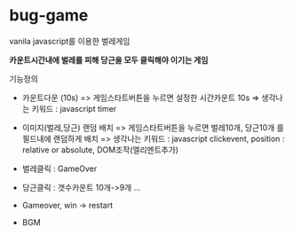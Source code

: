 # bug-game

vanila javascript를 이용한 벌레게임

**카운트시간내에 벌레를 피해 당근을 모두 클릭해야 이기는 게임**

기능정의

- 카운트다운 (10s)
  => 게임스타트버튼을 누르면 설정한 시간카운트 10s
  => 생각나는 키워드 : javascript timer

- 이미지(벌레,당근) 랜덤 배치
  => 게임스타트버튼을 누르면 벌레10개, 당근10개 를 필드내에 랜덤하게 배치
  => 생각나는 키워드 : javascript clickevent, position : relative or absolute, DOM조작(엘리멘트추가)
- 벌레클릭 : GameOver
- 당근클릭 : 갯수카운트 10개->9개 ...
- Gameover, win -> restart
- BGM
